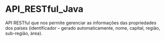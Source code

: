 # API_RESTful_Java
API RESTful que nos permite gerenciar as informações das propriedades dos países (identificador – gerado automaticamente, nome, capital, região, sub-região, área).

